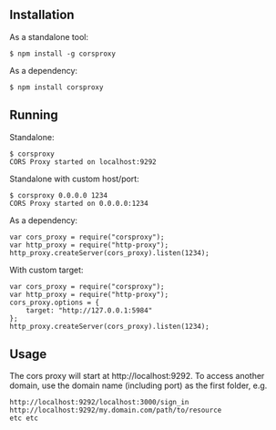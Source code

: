 ## Installation

As a standalone tool:

    $ npm install -g corsproxy

As a dependency:

    $ npm install corsproxy


## Running

Standalone:

    $ corsproxy
    CORS Proxy started on localhost:9292

Standalone with custom host/port:

    $ corsproxy 0.0.0.0 1234
    CORS Proxy started on 0.0.0.0:1234

As a dependency:

    var cors_proxy = require("corsproxy");
    var http_proxy = require("http-proxy");
    http_proxy.createServer(cors_proxy).listen(1234);

With custom target:

    var cors_proxy = require("corsproxy");
    var http_proxy = require("http-proxy");
    cors_proxy.options = {
        target: "http://127.0.0.1:5984"
    };
    http_proxy.createServer(cors_proxy).listen(1234);


## Usage

The cors proxy will start at http://localhost:9292. To access another domain, use the domain name (including port) as the first folder, e.g.

    http://localhost:9292/localhost:3000/sign_in
    http://localhost:9292/my.domain.com/path/to/resource
    etc etc